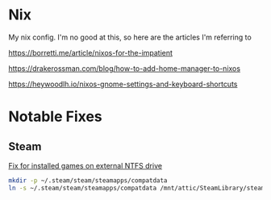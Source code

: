 # Nix

My nix config. I'm no good at this, so here are the articles I'm referring to

https://borretti.me/article/nixos-for-the-impatient

https://drakerossman.com/blog/how-to-add-home-manager-to-nixos

https://heywoodlh.io/nixos-gnome-settings-and-keyboard-shortcuts

# Notable Fixes

## Steam

[Fix for installed games on external NTFS drive](https://github.com/ValveSoftware/Proton/wiki/Using-a-NTFS-disk-with-Linux-and-Windows#preventing-ntfs-read-errors)

```sh
mkdir -p ~/.steam/steam/steamapps/compatdata
ln -s ~/.steam/steam/steamapps/compatdata /mnt/attic/SteamLibrary/steamapps
```
